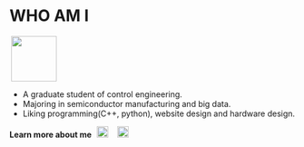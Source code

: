 # WHO AM I

<img src="http://himg.bdimg.com/sys/portrait/item/53dae697a0e99990e69c9f5fe7ad89e5be85ce0f.jpg?cdnversion=4608" hspace="3" height="80" width="80">

* A graduate student of control engineering.
* Majoring in semiconductor manufacturing and big data.
* Liking programming(C++, python), website design and hardware design.

**Learn more about me**
<a href="http://www.weibo.com/wangzj0826"><img src="http://img.t.sinajs.cn/t6/style/images/global_nav/WB_logo.png" height="20" hspace="6"></a>
<a href="https://github.com/JamesData"><img src="https://assets-cdn.github.com/favicon.ico" height="20" hspace="6"></a>
